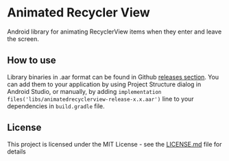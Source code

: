 # Animated Recycler View
Android library for animating RecyclerView items when they enter and leave the screen.

## How to use
Library binaries in .aar format can be found in Github [releases section](https://github.com/codequest-eu/AnimatedRecyclerView/releases). You can add them to your application by using Project Structure dialog in Android Studio, or manually, by adding `implementation files('libs/animatedrecyclerview-release-x.x.aar')` line to your dependencies in `build.gradle` file.

## License

This project is licensed under the MIT License - see the [LICENSE.md](LICENSE.md) file for details
